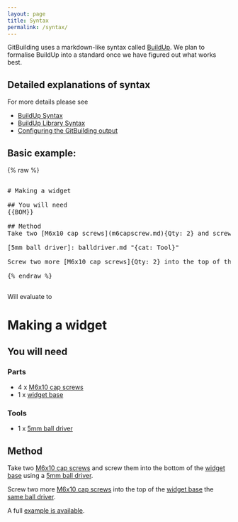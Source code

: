 ```yaml
---
layout: page
title: Syntax
permalink: /syntax/
---
```


GitBuilding uses a markdown-like syntax called [BuildUp]({{site.baseurl}}/syntax/buildup). We plan to formalise BuildUp into a standard once we have figured out what works best.

## Detailed explanations of syntax
For more details please see

* [BuildUp Syntax]({{site.baseurl}}/syntax/buildup)
* [BuildUp Library Syntax]({{site.baseurl}}/syntax/builduplibrary)
* [Configuring the GitBuilding output]({{site.baseurl}}/syntax/buildconfsyntax)

## Basic example:

{% raw %}
<pre class="example-block">

# Making a widget

## You will need
{{BOM}}

## Method
Take two [M6x10 cap screws](m6capscrew.md){Qty: 2} and screw them into the bottom of the [widget base](base.md){Qty:1} using a [5mm ball driver]{Qty: 1}.

[5mm ball driver]: balldriver.md "{cat: Tool}"

Screw two more [M6x10 cap screws]{Qty: 2} into the top of the [widget base] the [same ball driver][5mm ball driver]{Qty: 1}.

{% endraw %}

</pre>

Will evaluate to

<div class="example" markdown="1">

# Making a widget

## You will need


### Parts

* 4 x  [M6x10 cap screws]
* 1 x  [widget base]


### Tools

* 1 x  [5mm ball driver]


## Method
Take two [M6x10 cap screws] and screw them into the bottom of the [widget base] using a [5mm ball driver].

Screw two more [M6x10 cap screws] into the top of the [widget base] the [same ball driver][5mm ball driver].

[5mm ball driver]:balldriver
[M6x10 cap screws]:m6capscrew
[widget base]:base

</div >


A full [example is available](https://gitlab.com/gitbuilding/gitbuilding-example).


